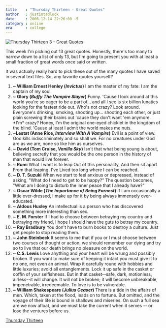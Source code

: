 ```yaml
---
title    : "Thursday Thirteen - Great Quotes"
author   : justintadlock
date     : 2006-12-14 22:26:00 -5
category : online
era      : college
---
```


<img id="image322" class="alignleft" alt="Thursday Thirteen 3 - Great Quotes" src="/wp-content/uploads/2006/12/thursdaythirteen003.gif" />

This week I'm picking out 13 great quotes.  Honestly, there's too many to narrow down to a list of only 13, but I'm going to present you with at least a small fraction of great words once said or written.

It was actually really hard to pick these out of the many quotes I have saved in several text files.  So, any favorite quotes yourself?

<ol class="clearFloats">
<li><strong>~ William Ernest Henley (<i>Invictus</i>)</strong>
I am the master of my fate:
I am the captain of my soul.</li>
<li><strong>~ Glory (<i>Buffy The Vampire Slayer</i>)</strong>
Funny. 'Cause I look around at this world you're so eager to be a part of... and all I see is six billion lunatics looking for the fastest ride out. Who's not crazy? Look around. Everyone's drinking, smoking, shooting up... shooting each other, or just plain screwing their brains out 'cause they don't want 'em anymore. *I'm* crazy? Honey, I'm the original one-eyed chicklet in the kingdom of the blind. 'Cause at least I admit the world makes me nuts.</li>
<li><strong>~Lestat (Anne Rice, <i> Interview With A Vampire</i>)</strong>
Evil is a point of view. God kills indiscriminately and so shall we. For no creatures under God are as we are, none so like him as ourselves.</li>
<li><strong>~  David (Tom Cruise, <i> Vanilla Sky</i>)</strong>
Isn't that what being young is about, believing secretly that you would be the one person in the history of man that would live forever.</li>
<li><strong>~ Rumi</strong>
What I want is to leap
Out of this personality,
And then sit apart
From that leaping.  I've
Lived too long where
I can be reached.</li>
<li><strong>~ D. T. Suzuki</strong>
When we start to feel anxious or depressed, instead of asking, "What do I need to get to be happy?"  The question becomes, "What am I doing to disturb the inner peace that I already have?"</li>
<li><strong>~ Oscar Wilde (<i>The Importance of Being Earnest</i>)</strong>
If I am occasionally a little over-dressed, I make up for it by being always immensely over-educated.</li>
<li><strong>~ Aldous Huxley</strong>
An intellectual is a person who has discovered something more interesting than sex.</li>
<li><strong>~ E. M. Forster</strong>
If I had to choose between betraying my country and betraying my friend, I hope I should have the guts to betray my country.</li>
<li><strong> ~ Ray Bradbury</strong>
You don't have to burn books to destroy a culture. Just get people to stop reading them.</li>
<li><strong> ~ John Steinbeck</strong>
It seems to me that if you or I must choose between two courses of thought or action, we should remember our dying and try so to live that our death brings no pleasure on the world.</li>
<li><strong> ~ C.S. Lewis</strong>
Love anything and your heart will be wrung and possibly broken. If you want to make sure of keeping it intact you must give it to no one, not even an animal. Wrap it carefully round with hobbies and little luxuries; avoid all entanglements. Lock it up safe in the casket or coffin of your selfishness. But in that casket--safe, dark, motionless, airless--it will change. It will not be broken; it will become unbreakable, impenetrable, irredeemable. To love is to be vulnerable.</li>
<li><strong> ~ William Shakespeare (<i>Julius Ceaser</i>)</strong>
There is a tide in the affairs of men. Which, taken at the flood, leads on to fortune. But omitted, and the voyage of their life is bound in shallows and miseries. On such a full sea are we now afloat, and we must take the current when it serves -- or lose the ventures before us.</li>
</ol>

<a href="http://thursdaythirteen.com" title="Thursday Thirteen" rel="external">Thursday Thirteen</a>
